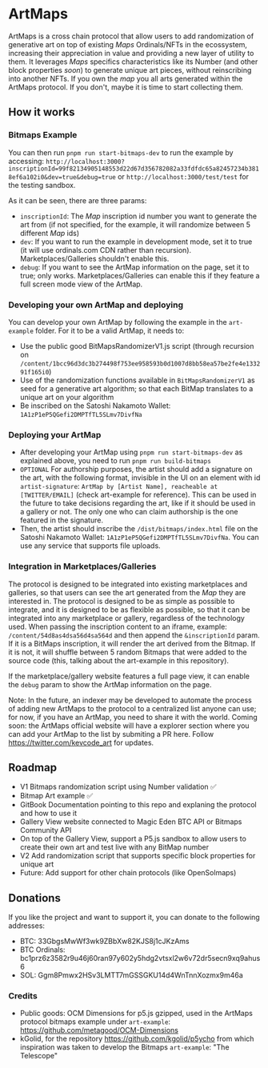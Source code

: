 # ArtMaps

ArtMaps is a cross chain protocol that allow users to add randomization of generative art on top of existing *Maps* Ordinals/NFTs in the ecossystem, increasing their appreciation in value and providing a new layer of utility to them. It leverages *Maps* specifics characteristics like its Number (and other block properties *soon*) to generate unique art pieces, without reinscribing into another NFTs. If you own the *map* you all arts generated within the ArtMaps protocol. If you don't, maybe it is time to start collecting them.

## How it works

### Bitmaps Example
You can then run `pnpm run start-bitmaps-dev` to run the example by accessing: `http://localhost:3000?inscriptionId=99f82134905148553d22d67d356782082a33fdfdc65a82457234b3818ef6a102i0&dev=true&debug=true` or `http://localhost:3000/test/test` for the testing sandbox.

As it can be seen, there are three params:
- `inscriptionId`: The *Map* inscription id number you want to generate the art from (if not specified, for the example, it will randomize between 5 different *Map* ids)
- `dev`: If you want to run the example in development mode, set it to true (it will use ordinals.com CDN rather than recursion). Marketplaces/Galleries shouldn't enable this.
- `debug`: If you want to see the ArtMap information on the page, set it to true; only works. Marketplaces/Galleries can enable this if they feature a full screen mode view of the ArtMap.

### Developing your own ArtMap and deploying
You can develop your own ArtMap by following the example in the `art-example` folder. For it to be a valid ArtMap, it needs to:
- Use the public good BitMapsRandomizerV1.js script (through recursion on `/content/1bcc96d3dc3b274498f753ee958593b0d1007d8bb58ea57be2fe4e133291f165i0`)
- Use of the randomization functions available in `BitMapsRandomizerV1` as seed for a generative art algorithm; so that each BitMap translates to a unique art on your algorithm
- Be inscribed on the Satoshi Nakamoto Wallet: `1A1zP1eP5QGefi2DMPTfTL5SLmv7DivfNa`

### Deploying your ArtMap

- After developing your ArtMap using `pnpm run start-bitmaps-dev` as explained above, you need to run `pnpm run build-bitmaps`
- `OPTIONAL` For authorship purposes, the artist should add a signature on the art, with the following format, invisible in the UI on an element with id `artist-signature`: `ArtMap by [Artist Name], reacheable at [TWITTER/EMAIL]` (check art-example for reference). This can be used in the future to take decisions regarding the art, like if it should be used in a gallery or not. The only one who can claim authorship is the one featured in the signature.
- Then, the artist should inscribe the `/dist/bitmaps/index.html` file on the Satoshi Nakamoto Wallet: `1A1zP1eP5QGefi2DMPTfTL5SLmv7DivfNa`. You can use any service that supports file uploads.


### Integration in Marketplaces/Galleries
The protocol is designed to be integrated into existing marketplaces and galleries, so that users can see the art generated from the *Map* they are interested in. The protocol is designed to be as simple as possible to integrate, and it is designed to be as flexible as possible, so that it can be integrated into any marketplace or gallery, regardless of the technology used.
When passing the inscription content to an iframe, example: `/content/54d8as4dsa56d4sa564d` and then append the `&inscriptionId` param. If it is a BitMaps inscription, it will render the art derived from the Bitmap. If it is not, it will shuffle between 5 random Bitmaps that were added to the source code (this, talking about the art-example in this repository).

If the marketplace/gallery website features a full page view, it can enable the `debug` param to show the ArtMap information on the page.

Note: In the future, an indexer may be developed to automate the process of adding new ArtMaps to the protocol to a centralized list anyone can use; for now, if you have an ArtMap, you need to share it with the world. Coming soon: the ArtMaps official website will have a explorer section where you can add your ArtMap to the list by submiting a PR here. Follow https://twitter.com/kevcode_art for updates.


## Roadmap
- V1 Bitmaps randomization script using Number validation ✅
- Bitmap Art example ✅
- GitBook Documentation pointing to this repo and explaning the protocol and how to use it
- Gallery View website connected to Magic Eden BTC API or Bitmaps Community API
- On top of the Gallery View, support a P5.js sandbox to allow users to create their own art and test live with any BitMap number
- V2 Add randomization script that supports specific block properties for unique art
- Future: Add support for other chain protocols (like OpenSolmaps)

## Donations
If you like the project and want to support it, you can donate to the following addresses:
- BTC: 33GbgsMwWf3wk9ZBbXw82KJS8j1cJKzAms
- BTC Ordinals: bc1prz6z3582r9u46j60ran97y602y5hdg2vtsxl2w6v72dr5secn9xq9ahus6
- SOL: Ggm8Pmwx2HSv3LMTT7mGSSGKU14d4WnTnnXozmx9m46a

### Credits
- Public goods: OCM Dimensions for p5.js gzipped, used in the ArtMaps protocol bitmaps example under `art-example`: https://github.com/metagood/OCM-Dimensions
- kGolid, for the repository https://github.com/kgolid/p5ycho from which inspiration was taken to develop the Bitmaps `art-example`: "The Telescope"
